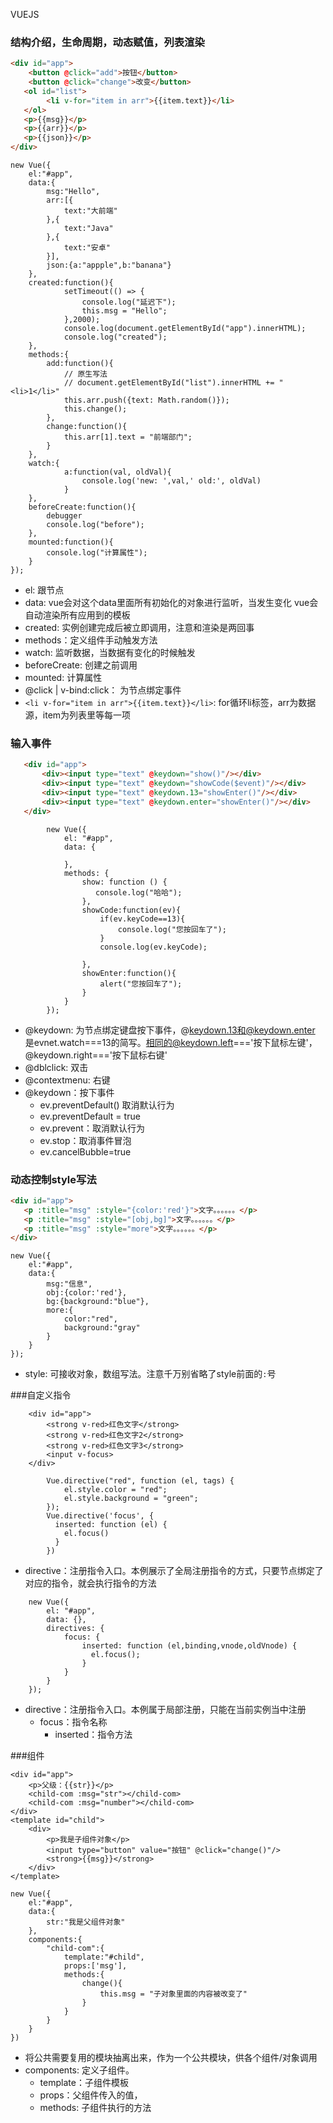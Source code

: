VUEJS

### 结构介绍，生命周期，动态赋值，列表渲染
```html
<div id="app">
    <button @click="add">按钮</button>
    <button @click="change">改变</button>
   <ol id="list">
        <li v-for="item in arr">{{item.text}}</li>
   </ol>
   <p>{{msg}}</p>
   <p>{{arr}}</p>
   <p>{{json}}</p>
</div>    
```
```vue
new Vue({
    el:"#app",
    data:{
        msg:"Hello",
        arr:[{
            text:"大前端"
        },{
            text:"Java"
        },{
            text:"安卓"
        }],
        json:{a:"appple",b:"banana"}
    },
    created:function(){
            setTimeout(() => {
                console.log("延迟下");
                this.msg = "Hello";
            },2000);
            console.log(document.getElementById("app").innerHTML);
            console.log("created");
    },
    methods:{
        add:function(){
            // 原生写法
            // document.getElementById("list").innerHTML += "<li>1</li>"
            this.arr.push({text: Math.random()});
            this.change();
        },
        change:function(){
            this.arr[1].text = "前端部门";
        }
    },
    watch:{
            a:function(val, oldVal){
                console.log('new: ',val,' old:', oldVal)
            }
    },
    beforeCreate:function(){
        debugger
        console.log("before");
    },
    mounted:function(){
        console.log("计算属性");
    }
});
```
 - el: 跟节点
 - data: vue会对这个data里面所有初始化的对象进行监听，当发生变化 vue会自动渲染所有应用到的模板
 - created: 实例创建完成后被立即调用，注意和渲染是两回事
 - methods：定义组件手动触发方法
 - watch: 监听数据，当数据有变化的时候触发
 - beforeCreate: 创建之前调用
 - mounted: 计算属性
 - @click | v-bind:click： 为节点绑定事件
 - `<li v-for="item in arr">{{item.text}}</li>`: for循环li标签，arr为数据源，item为列表里等每一项
 
### 输入事件
 ```html
    <div id="app">
        <div><input type="text" @keydown="show()"/></div>
        <div><input type="text" @keydown="showCode($event)"/></div>
        <div><input type="text" @keydown.13="showEnter()"/></div>
        <div><input type="text" @keydown.enter="showEnter()"/></div>
    </div>
```
```vue
        new Vue({
            el: "#app",
            data: {

            },
            methods: {
                show: function () {
                   console.log("哈哈");
                },
                showCode:function(ev){
                    if(ev.keyCode==13){
                        console.log("您按回车了");
                    }
                    console.log(ev.keyCode);
                    
                },
                showEnter:function(){
                    alert("您按回车了");
                }
            }
        });
```
- @keydown: 为节点绑定键盘按下事件，@keydown.13和@keydown.enter 是evnet.watch===13的简写。相同的@keydown.left==='按下鼠标左键'，@keydown.right==='按下鼠标右键'
- @dblclick: 双击
- @contextmenu: 右键
- @keydown：按下事件
    - ev.preventDefault() 取消默认行为
    - ev.preventDefault = true
    - ev.prevent：取消默认行为
    - ev.stop：取消事件冒泡
    - ev.cancelBubble=true

### 动态控制style写法
```html
<div id="app">
   <p :title="msg" :style="{color:'red'}">文字。。。。。。</p>
   <p :title="msg" :style="[obj,bg]">文字。。。。。。</p>
   <p :title="msg" :style="more">文字。。。。。。</p>
</div>   
```
```vue
new Vue({
    el:"#app",
    data:{
        msg:"信息",
        obj:{color:'red'},
        bg:{background:"blue"},
        more:{
            color:"red",
            background:"gray"
        }
    }
});
```
- style: 可接收对象，数组写法。注意千万别省略了style前面的`:`号

###自定义指令
```vue
    <div id="app">
        <strong v-red>红色文字</strong>
        <strong v-red>红色文字2</strong>
        <strong v-red>红色文字3</strong>
        <input v-focus>
    </div>
```
```vue
        Vue.directive("red", function (el, tags) {
            el.style.color = "red";
            el.style.background = "green";
        });
        Vue.directive('focus', {
          inserted: function (el) {
            el.focus()
          }
        })
```
- directive：注册指令入口。本例展示了全局注册指令的方式，只要节点绑定了对应的指令，就会执行指令的方法
```vue
    new Vue({
        el: "#app",
        data: {},
        directives: {
            focus: {
                inserted: function (el,binding,vnode,oldVnode) {
                  el.focus();
                }
            }
        }
    });
```
- directive：注册指令入口。本例属于局部注册，只能在当前实例当中注册
    - focus：指令名称
        - inserted：指令方法

###组件
```vue
<div id="app">
    <p>父级：{{str}}</p>
    <child-com :msg="str"></child-com>
    <child-com :msg="number"></child-com>
</div>
<template id="child">
    <div>
        <p>我是子组件对象</p>
        <input type="button" value="按钮" @click="change()"/>
        <strong>{{msg}}</strong>
    </div>
</template>
```
```vue
new Vue({
    el:"#app",
    data:{
        str:"我是父组件对象"
    },
    components:{
        "child-com":{
            template:"#child",
            props:['msg'],
            methods:{
                change(){
                    this.msg = "子对象里面的内容被改变了"
                }
            }
        }
    }
})
```
- 将公共需要复用的模块抽离出来，作为一个公共模块，供各个组件/对象调用
- components: 定义子组件。
    - template：子组件模板
    - props：父组件传入的值，
    - methods: 子组件执行的方法






